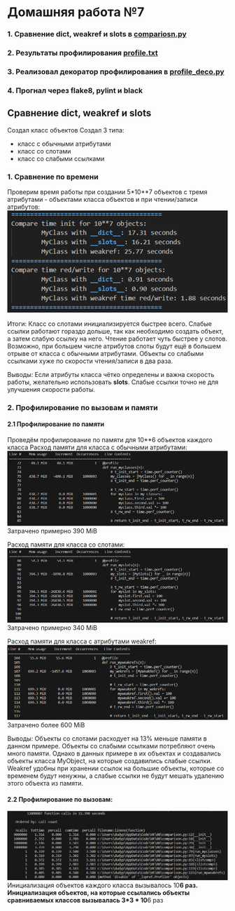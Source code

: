 # Домашняя работа №7

### 1. Сравнение dict, weakref и slots в [compariosn.py](https://github.com/Dadypool/deep_python_23b_Dadypool/blob/main/08/comparison.py)
### 2. Результаты профилирования [profile.txt](https://github.com/Dadypool/deep_python_23b_Dadypool/blob/main/08/profile.py)
### 3. Реализовал декоратор профилирования в [profile_deco.py](https://github.com/Dadypool/deep_python_23b_Dadypool/blob/main/08/profile.py)
### 4. Прогнал через flake8, pylint и black


## Сравнение dict, weakref и slots
Создал класс объектов
Создал 3 типа: 
- класс с обычными атрибутами
- класс со слотами
- класс со слабыми ссылками

### 1. Сравнение по времени
Проверим время работы при создании 5*10**7 объектов с тремя атрибутами - объектами класса объектов и при чтении/записи атрибутов:
![Сравнение времени работы](https://github.com/Dadypool/deep_python_23b_Dadypool/blob/main/08/src/time_comp.png)

Итоги:
Класс со слотами инициализируется быстрее всего. Слабые ссылки работают гораздо дольше, так как необходимо создать объект, а затем слабую ссылку на него.
Чтение работает чуть быстрее у слотов. Возможно, при большем числе атрибутов слоты будут ещё в большем отрыве от класса с обычными атрибутами. Объекты со слабыми ссылками хуже по скорости чтения/записи в два раза.

Выводы:
Если атрибуты класса чётко определены и важна скорость работы, желательно использовать __slots__. Слабые ссылки точно не для улучшения скорости работы.

### 2. Профилирование по вызовам и памяти
#### 2.1 Профилирование по памяти
Проведём профилирование по памяти для 10**6 объектов каждого класса
Расход памяти для класса с обычными атрибутами:
![Расход памяти для класса с обычными атрибутами](https://github.com/Dadypool/deep_python_23b_Dadypool/blob/main/08/src/mem_class.png)
Затрачено примерно 390 MiB

Расход памяти для класса со слотами:
![Расход памяти для класса со слотами](https://github.com/Dadypool/deep_python_23b_Dadypool/blob/main/08/src/mem_slots.png)
Затрачено примерно 340 MiB

Расход памяти для класса с атрибутами weakref:
![Расход памяти для класса с атрибутами weakre](https://github.com/Dadypool/deep_python_23b_Dadypool/blob/main/08/src/mem_weakref.png)
Затрачено более 600 MiB

Выводы:
Объекты со слотами расходует на 13% меньше памяти в данном примере. Объекты со слабыми ссылками потребляют очень много памяти. Однако в данных примере в их объектах и создавались объекты класса MyObject, на которые создавились слабые ссылки. Weakref удобны при хранении ссылок на большие объекты, которые со временем будут ненужны, а слабые ссылки не будут мешать удалению этого объекта из памяти.


#### 2.2 Профилирование по вызовам:
![Профилирование по вызовам](https://github.com/Dadypool/deep_python_23b_Dadypool/blob/main/08/src/call_stats.png)
Инициализация объектов каждого класса вызывалось 10**6 раз.
Инициализация объектов, на которые ссылались объекты сравниваемых классов вызывалась 3*3 * 10**6 раз